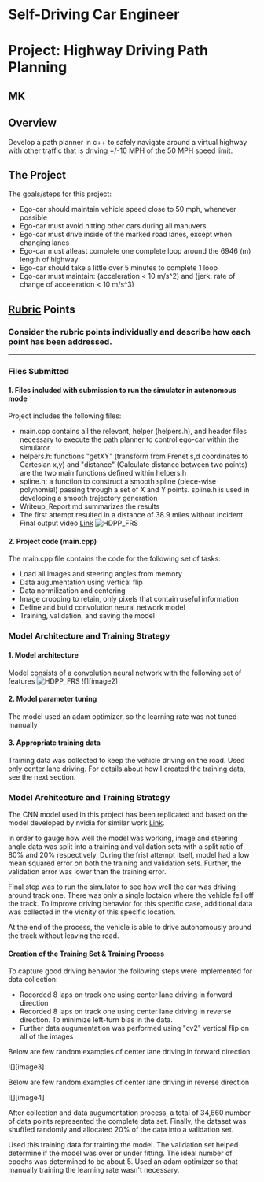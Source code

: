 # **Self-Driving Car Engineer**
# **Project: Highway Driving Path Planning**

## MK

Overview
---
Develop a path planner in c++ to safely navigate around a virtual highway with other traffic that is driving +/-10 MPH of the 50 MPH speed limit.

The Project
---
The goals/steps for this project:
* Ego-car should maintain vehicle speed close to 50 mph, whenever possible
* Ego-car must avoid hitting other cars during all manuvers
* Ego-car must drive inside of the marked road lanes, except when changing lanes
* Ego-car must atleast complete one complete loop around the 6946 (m) length of highway
* Ego-car should take a little over 5 minutes to complete 1 loop
* Ego-car must maintain: (acceleration < 10 m/s^2) and (jerk: rate of change of acceleration < 10 m/s^3)


[//]: # (Image References)

[image1]: ./Writeup_IV/HDPP_FRS.png "HDPP_FRS"

## [Rubric](https://review.udacity.com/#!/rubrics/432/view) Points

### Consider the rubric points individually and describe how each point has been addressed.

---
### Files Submitted

#### 1. Files included with submission to run the simulator in autonomous mode

Project includes the following files:
* main.cpp contains all the relevant, helper (helpers.h), and header files necessary to execute the path planner to control ego-car within the simulator 
* helpers.h: functions "getXY" (transform from Frenet s,d coordinates to Cartesian x,y) and "distance" (Calculate distance between two points) are the two main functions defined within helpers.h
* spline.h: a function to construct a smooth spline (piece-wise polynomial) passing through a set of X and Y points. spline.h is used in developing a smooth trajectory generation
* Writeup_Report.md summarizes the results
* The first attempt resulted in a distance of 38.9 miles without incident. Final output video [Link](https://www.youtube.com/watch?v=G4B1sXR3a6I&t=10s)
![][image1]


#### 2. Project code (main.cpp)

The main.cpp file contains the code for the following set of tasks:
* Load all images and steering angles from memory
* Data augumentation using vertical flip
* Data normilization and centering
* Image cropping to retain, only pixels that contain useful information
* Define and build convolution neural network model
* Training, validation, and saving the model

### Model Architecture and Training Strategy

#### 1. Model architecture 

Model consists of a convolution neural network with the following set of features 
![][image1]
![][image2]

#### 2. Model parameter tuning

The model used an adam optimizer, so the learning rate was not tuned manually

#### 3. Appropriate training data

Training data was collected to keep the vehicle driving on the road. Used only center lane driving. For details about how I created the training data, see the next section. 

### Model Architecture and Training Strategy

The CNN model used in this project has been replicated and based on the model developed by nvidia for similar work [Link](https://devblogs.nvidia.com/deep-learning-self-driving-cars/).

In order to gauge how well the model was working, image and steering angle data was split into a training and validation sets with a split ratio of 80% and 20% respectively. During the frist attempt itself, model had a low mean squared error on both the training and validation sets. Further, the validation error was lower than the training error. 

Final step was to run the simulator to see how well the car was driving around track one. There was only a single loctaion where the vehicle fell off the track. To improve driving behavior for this specific case, additional data was collected in the vicnity of this specific location.

At the end of the process, the vehicle is able to drive autonomously around the track without leaving the road.


#### Creation of the Training Set & Training Process

To capture good driving behavior the following steps were implemented for data collection:
* Recorded 8 laps on track one using center lane driving in forward direction
* Recorded 8 laps on track one using center lane driving in reverse direction. To minimize left-turn bias in the data.
* Further data augumentation was performed using "cv2" vertical flip on all of the images

Below are few random examples of center lane driving in forward direction

![][image3]


Below are few random examples of center lane driving in reverse direction

![][image4]

After collection and data augumentation process, a total of 34,660 number of data points represented the complete data set. Finally, the dataset was shuffled randomly and allocated 20% of the data into a validation set. 

Used this training data for training the model. The validation set helped determine if the model was over or under fitting. The ideal number of epochs was determined to be about 5. Used an adam optimizer so that manually training the learning rate wasn't necessary.
